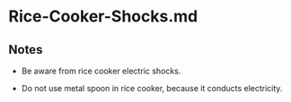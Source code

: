 # Rice-Cooker-Shocks.md

## Notes

* Be aware from rice cooker electric shocks.

* Do not use metal spoon in rice cooker, because it conducts electricity.
